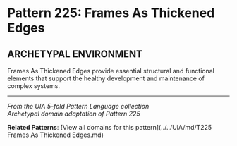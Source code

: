 # Pattern 225: Frames As Thickened Edges

## ARCHETYPAL ENVIRONMENT

Frames As Thickened Edges provide essential structural and functional elements that support the healthy development and maintenance of complex systems.

---

*From the UIA 5-fold Pattern Language collection*  
*Archetypal domain adaptation of Pattern 225*

**Related Patterns**: [View all domains for this pattern](../../UIA/md/T225 Frames As Thickened Edges.md)